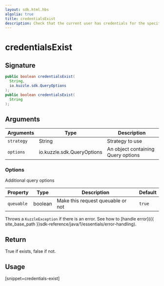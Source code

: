 ```yaml
---
layout: sdk.html.hbs
algolia: true
title: credentialsExist
description: Check that the current user has credentials for the specified strategy
---
```


# credentialsExist

## Signature

```java
public boolean credentialsExist(
  String,
  io.kuzzle.sdk.QueryOptions
);
public boolean credentialsExist(
  String
);
```

## Arguments

| Arguments  | Type             | Description
| ---------- | ---------------- | ---------------------------------------------
| `strategy` | String      | Strategy to use
| `options` | io.kuzzle.sdk.QueryOptions | An object containing Query options

### **Options**

Additional query options

| Property     | Type    | Description                       | Default |
| ---------- | ------- | --------------------------------- | ------- |
| `queuable` | boolean | Make this request queuable or not | `true`  |

Throws a `KuzzleException` if there is an error. See how to [handle error]({{ site_base_path }}sdk-reference/java/1/essentials/error-handling).

## Return

True if exists, false if not.

## Usage

[snippet=credentials-exist]
